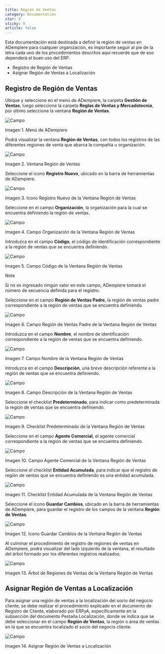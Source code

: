 ```yaml
---
title: Región de Ventas
category: Documentation
star: 9
sticky: 9
article: false
---
```


Esta documentación está destinada a definir la región de ventas en ADempiere para cualquier organización, es importante seguir al pie de la letra cada uno de los procedimientos descritos aquí recuerde que de eso dependerá el buen uso del ERP.

- Registro de Región de Ventas
- Asignar Región de Ventas a Localización

## Registro de Región de Ventas

Ubique y seleccione en el menú de ADempiere, la carpeta **Gestión de Ventas**, luego seleccione la carpeta **Reglas de Ventas y Mercadotecnia**, por último seleccione la ventana **Región de Ventas**.

![Campo](/assets/img/docs/sales-management/gev-sales-image465.png)

Imagen 1. Menú de ADempiere

Podrá visualizar la ventana **Región de Ventas**, con todos los registros de las diferentes regiones de venta que abarca la compañía u organización.

![Campo](/assets/img/docs/sales-management/gev-sales-image466.png)

Imagen 2. Ventana Región de Ventas

Seleccione el icono **Registro Nuevo**, ubicado en la barra de herramientas de ADempiere.

![Campo](/assets/img/docs/sales-management/gev-sales-image467.png)

Imagen 3. Icono Registro Nuevo de la Ventana Región de Ventas

Seleccione en el campo **Organización**, la organización para la cual se encuentra definiendo la región de ventas.

![Campo](/assets/img/docs/sales-management/gev-sales-image468.png)

Imagen 4. Campo Organización de la Ventana Región de Ventas

Introduzca en el campo **Código**, el código de identificación correspondiente a la región de ventas que se encuentra definiendo.

![Campo](/assets/img/docs/sales-management/gev-sales-image469.png)

Imagen 5. Campo Código de la Ventana Región de Ventas

Note

Si no es ingresado ningún valor en este campo, ADempiere tomará el número de secuencia definida para el registro.

Seleccione en el campo **Región de Ventas Padre**, la región de ventas padre correspondiente a la región de ventas que se encuentra definiendo.

![Campo](/assets/img/docs/sales-management/gev-sales-image470.png)

Imagen 6. Campo Región de Ventas Padre de la Ventana Región de Ventas

Introduzca en el campo **Nombre**, el nombre de identificación correspondiente a la región de ventas que se encuentra definiendo.

![Campo](/assets/img/docs/sales-management/gev-sales-image471.png)

Imagen 7. Campo Nombre de la Ventana Región de Ventas

Introduzca en el campo **Descripción**, una breve descripción referente a la región de ventas que se encuentra definiendo.

![Campo](/assets/img/docs/sales-management/gev-sales-image472.png)

Imagen 8. Campo Descripción de la Ventana Región de Ventas

Seleccione el checklist **Predeterminado**, para indicar como predeterminada la región de ventas que se encuentra definiendo.

![Campo](/assets/img/docs/sales-management/gev-sales-image473.png)

Imagen 9. Checklist Predeterminado de la Ventana Región de Ventas

Seleccione en el campo **Agente Comercial**, el agente comercial correspondiente a la región de ventas que se encuentra definiendo.

![Campo](/assets/img/docs/sales-management/gev-sales-image474.png)

Imagen 10. Campo Agente Comercial de la Ventana Región de Ventas

Seleccione el checklist **Entidad Acumulada**, para indicar que el registro de región de ventas que se encuentra definiendo es una entidad acumulada.

![Campo](/assets/img/docs/sales-management/gev-sales-image475.png)

Imagen 11. Checklist Entidad Acumulada de la Ventana Región de Ventas

Seleccione el icono **Guardar Cambios**, ubicado en la barra de herramientas de ADempiere, para guardar el registro de los campos de la ventana **Región de Ventas**.

![Campo](/assets/img/docs/sales-management/gev-sales-image476.png)

Imagen 12. Icono Guardar Cambios de la Ventana Región de Ventas

Al culminar el procedimiento de registro de regiones de ventas en ADempiere, podrá visualizar del lado izquierdo de la ventana, el resultado del árbol formado por los diferentes registros realizados.

![Campo](/assets/img/docs/sales-management/gev-sales-image477.png)

Imagen 13. Árbol de Regiones de Ventas de la Ventana Región de Ventas

## Asignar Región de Ventas a Localización

Para asignar una región de ventas a la localización del socio del negocio cliente, se debe realizar el procedimiento explicado en el documento de Registro de Cliente, elaborado por ERPyA, específicamente en la subsección del documento Pestaña Localización, donde se indica que se debe seleccionar en el campo **Región de Ventas**, la región o área de ventas en la que se encuentra localizado el socio del negocio cliente.

![Campo](/assets/img/docs/sales-management/gev-sales-image478.png)

Imagen 14. Asignar Región de Ventas a Localización